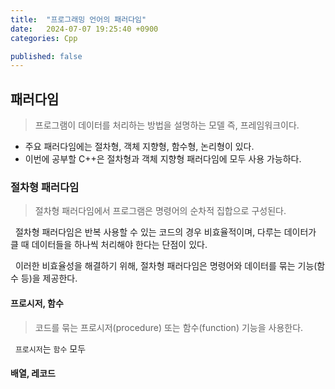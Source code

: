 ```yaml
---
title:  "프로그래밍 언어의 패러다임"
date:   2024-07-07 19:25:40 +0900
categories: Cpp

published: false
---
```

## 패러다임

> 프로그램이 데이터를 처리하는 방법을 설명하는 모델 즉, 프레임워크이다.

* 주요 패러다임에는 절차형, 객체 지향형, 함수형, 논리형이 있다.
* 이번에 공부할 C++은 절차형과 객체 지향형 패러다임에 모두 사용 가능하다.

### 절차형 패러다임

> 절차형 패러다임에서 프로그램은 명령어의 순차적 집합으로 구성된다.

&nbsp;&nbsp;절차형 패러다임은 반복 사용할 수 있는 코드의 경우 비효율적이며, 다루는 데이터가 클 때 데이터들을 하나씩 처리해야 한다는 단점이 있다.

&nbsp;&nbsp;이러한 비효율성을 해결하기 위해, 절차형 패러다임은 명령어와 데이터를 묶는 기능(함수 등)을 제공한다.

#### 프로시저, 함수

> 코드를 묶는 프로시저(procedure) 또는 함수(function) 기능을 사용한다.

&nbsp;&nbsp;`프로시저`는  `함수` 모두

#### 배열, 레코드
